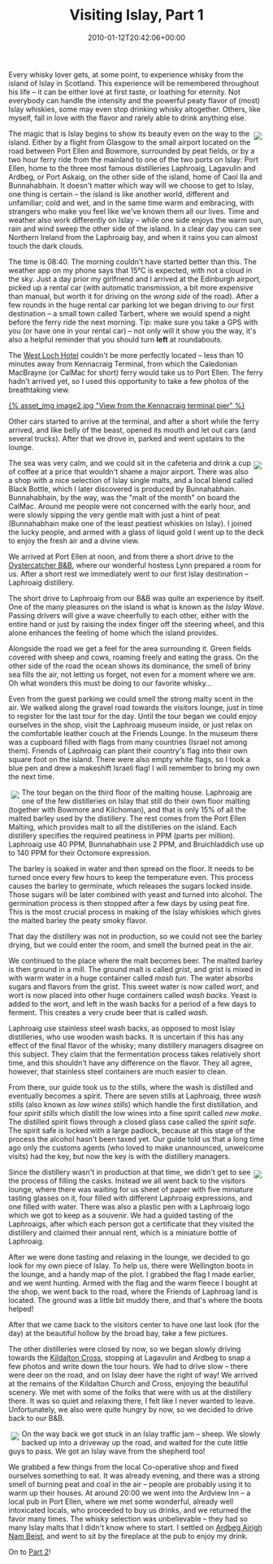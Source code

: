 ﻿---
title: Visiting Islay, Part 1
date: 2010-01-12T20:42:06+00:00
---
Every whisky lover gets, at some point, to experience whisky from the island of Islay in Scotland. This experience will be remembered throughout his life &#8211; it can be either love at first taste, or loathing for eternity. Not everybody can handle the intensity and the powerful peaty flavor of (most) Islay whiskies, some may even stop drinking whisky altogether. Others, like myself, fall in love with the flavor and rarely able to drink anything else.

<!-- more -->

<img style="float: right; margin: 5px" src="{% asset_path image1.jpg %}" />The magic that is Islay begins to show its beauty even on the way to the island. Either by a flight from Glasgow to the small airport located on the road between Port Ellen and Bowmore, surrounded by peat fields, or by a two hour ferry ride from the mainland to one of the two ports on Islay: Port Ellen, home to the three most famous distilleries Laphroaig, Lagavulin and Ardbeg, or Port Askaig, on the other side of the island, home of Caol Ila and Bunnahabhain. It doesn't matter which way will we choose to get to Islay, one thing is certain &#8211; the island is like another world, different and unfamiliar; cold and wet, and in the same time warm and embracing, with strangers who make you feel like we've known them all our lives. Time and weather also work differently on Islay &#8211; while one side enjoys the warm sun, rain and wind sweep the other side of the island. In a clear day you can see Northern Ireland from the Laphroaig bay, and when it rains you can almost touch the dark clouds.

The time is 08:40. The morning couldn't have started better than this. The weather app on my phone says that 15°C is expected, with not a cloud in the sky. Just a day prior my girlfriend and I arrived at the Edinburgh airport, picked up a rental car (with automatic transmission, a bit more expensive than manual, but worth it for driving on the *wrong side* of the road). After a few rounds in the huge rental car parking lot we began driving to our first destination &#8211; a small town called Tarbert, where we would spend a night before the ferry ride the next morning. Tip: make sure you take a GPS with you (or have one in your rental car) &#8211; not only will it show you the way, it's also a helpful reminder that you should turn **left** at roundabouts.

The [West Loch Hotel](http://www.westlochhotel.co.uk/) couldn't be more perfectly located &#8211; less than 10 minutes away from Kennacraig Terminal, from which the Caledonian MacBrayne (or CalMac for short) ferry would take us to Port Ellen. The ferry hadn't arrived yet, so I used this opportunity to take a few photos of the breathtaking view.

<a href="https://goo.gl/photos/yY7FwKeY8x1H2wx67">{% asset_img image2.jpg "View from the Kennacraig terminal pier" %}</a>

Other cars started to arrive at the terminal, and after a short while the ferry arrived, and like belly of the beast, opened its mouth and let out cars (and several trucks). After that we drove in, parked and went upstairs to the lounge.

<img style="float: right; margin: 5px" src="{% asset_path image3.jpg %}" />The sea was very calm, and we could sit in the cafeteria and drink a cup of coffee at a price that wouldn't shame a major airport. There was also a shop with a nice selection of Islay single malts, and a local blend called Black Bottle, which I later discovered is produced by Bunnahabhain. Bunnahabhain, by the way, was the "malt of the month" on board the CalMac. Around me people were not concerned with the early hour, and were slowly sipping the very gentle malt with just a hint of peat (Bunnahabhain make one of the least peatiest whiskies on Islay). I joined the lucky people, and armed with a glass of liquid gold I went up to the deck to enjoy the fresh air and a divine view.

We arrived at Port Ellen at noon, and from there a short drive to the [Oystercatcher B&B](http://www.islay-bedandbreakfast.com/), where our wonderful hostess Lynn prepared a room for us. After a short rest we immediately went to our first Islay destination &#8211; Laphroaig distillery.

The short drive to Laphroaig from our B&B was quite an experience by itself. One of the many pleasures on the island is what is known as the *Islay Wave*. Passing drivers will give a wave cheerfully to each other, either with the entire hand or just by raising the index finger off the steering wheel, and this alone enhances the feeling of home which the island provides.
  
Alongside the road we get a feel for the area surrounding it. Green fields covered with sheep and cows, roaming freely and eating the grass. On the other side of the road the ocean shows its dominance, the smell of briny sea fills the air, not letting us forget, not even for a moment where we are. Oh what wonders this must be doing to our favorite whisky&#8230;

Even from the guest parking we could smell the strong malty scent in the air. We walked along the gravel road towards the visitors lounge, just in time to register for the last tour for the day. Until the tour began we could enjoy ourselves in the shop, visit the Laphroaig museum inside, or just relax on the comfortable leather couch at the Friends Lounge. In the museum there was a cupboard filled with flags from many countries (Israel not among them). Friends of Laphroaig can plant their country's flag into their own square foot on the island. There were also empty white flags, so I took a blue pen and drew a makeshift Israeli flag! I will remember to bring my own the next time.

<img style="float: left; padding: 5px;" src="{% asset_path image4.jpg %}" />The tour began on the third floor of the malting house. Laphroaig are one of the few distilleries on Islay that still do their own floor malting (together with Bowmore and Kilchoman), and that is only 15% of all the malted barley used by the distillery. The rest comes from the Port Ellen Malting, which provides malt to all the distilleries on the island. Each distillery specifies the required peatiness in PPM (parts per million). Laphroaig use 40 PPM, Bunnahabhain use 2 PPM, and Bruichladdich use up to 140 PPM for their Octomore expression.

The barley is soaked in water and then spread on the floor. It needs to be turned once every few hours to keep the temperature even. This process causes the barley to germinate, which releases the sugars locked inside. Those sugars will be later combined with yeast and turned into alcohol. The germination process is then stopped after a few days by using peat fire. This is the most crucial process in making of the Islay whiskies which gives the malted barley the peaty smoky flavor.

That day the distillery was not in production, so we could not see the barley drying, but we could enter the room, and smell the burned peat in the air.

We continued to the place where the malt becomes beer. The malted barley is then ground in a mill. The ground malt is called *grist*, and grist is mixed in with warm water in a huge container called *mash tun*. The water absorbs sugars and flavors from the grist. This sweet water is now called *wort*, and wort is now placed into other huge containers called *wash backs*. Yeast is added to the wort, and left in the wash backs for a period of a few days to ferment. This creates a very crude beer that is called *wash*.

Laphroaig use stainless steel wash backs, as opposed to most Islay distilleries, who use wooden wash backs. It is uncertain if this has any effect of the final flavor of the whisky; many distillery managers disagree on this subject. They claim that the fermentation process takes relatively short time, and this shouldn't have any difference on the flavor. They all agree, however, that stainless steel containers are much easier to clean.

From there, our guide took us to the stills, where the wash is distilled and eventually becomes a spirit. There are seven stills at Laphroaig, three *wash stills* (also known as *low wines stills*) which handle the first distillation, and four *spirit stills* which distill the low wines into a fine spirit called *new make*. The distilled spirit flows through a closed glass case called the *spirit safe*. The spirit safe is locked with a large padlock, because at this stage of the process the alcohol hasn't been taxed yet. Our guide told us that a long time ago only the customs agents (who loved to make unannounced, unwelcome visits) had the key, but now the key is with the distillery managers.

<img style="float: right; padding: 5px;" src="{% asset_path image5.jpg %}" />Since the distillery wasn't in production at that time, we didn't get to see the process of filling the casks. Instead we all went back to the visitors lounge, where there was waiting for us sheet of paper with five miniature tasting glasses on it, four filled with different Laphroaig expressions, and one filled with water. There was also a plastic pen with a Laphroaig logo which we got to keep as a souvenir. We had a guided tasting of the Laphroaigs, after which each person got a certificate that they visited the distillery and claimed their annual rent, which is a miniature bottle of Laphroaig.

After we were done tasting and relaxing in the lounge, we decided to go look for my own piece of Islay. To help us, there were Wellington boots in the lounge, and a handy map of the plot. I grabbed the flag I made earlier, and we went hunting. Armed with the flag and the warm fleece I bought at the shop, we went back to the road, where the Friends of Laphroag land is located. The ground was a little bit muddy there, and that's where the boots helped!

After that we came back to the visitors center to have one last look (for the day) at the beautiful hollow by the broad bay, take a few pictures.

The other distilleries were closed by now, so we began slowly driving towards the [Kildalton Cross](http://www.islayinfo.com/islay_kildalton_cross.html), stopping at Lagavulin and Ardbeg to snap a few photos and write down the tour hours. We had to drive slow &#8211; there were deer on the road, and on Islay deer have the right of way! We arrived at the remains of the Kildalton Church and Cross, enjoying the beautiful scenery. We met with some of the folks that were with us at the distillery there. It was so quiet and relaxing there, I felt like I never wanted to leave. Unfortunately, we also were quite hungry by now, so we decided to drive back to our B&B.

<img style="float: left; padding: 5px;" src="{% asset_path image6.jpg %}" />On the way back we got stuck in an Islay traffic jam &#8211; sheep. We slowly backed up into a driveway up the road, and waited for the cute little guys to pass. We got an Islay wave from the shepherd too!

We grabbed a few things from the local Co-operative shop and fixed ourselves something to eat. It was already evening, and there was a strong smell of burning peat and coal in the air &#8211; people are probably using it to warm up their houses. At around 20:00 we went into the Ardview Inn &#8211; a local pub in Port Ellen, where we met some wonderful, already well intoxicated locals, who proceeded to buy us drinks, and we returned the favor many times. The whisky selection was unbelievable &#8211; they had so many Islay malts that I didn't know where to start. I settled on [Ardbeg Airigh Nam Beist](http://whisky.foodnwine.co.il/tag/airigh-nam-beist/), and went to sit by the fireplace at the pub to enjoy my drink.

On to [Part 2](/2010/01/visiting-islay-part-2/ "Visiting Islay, Part 2")!
